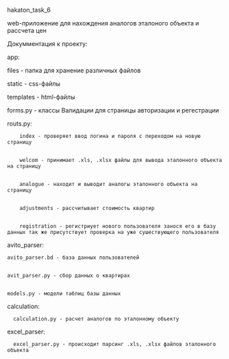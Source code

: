 hakaton_task_6

web-приложение для нахождения аналогов эталоного объекта и рассчета цен

Докумментация к проекту:


app:


  files - папка для хранение различных файлов
  
  
  static - css-файлы
  
  
  templates - html-файлы
  
  
  forms.py - классы Валидации для страницы авторизации и регестрации
  
  
  routs.py:
  
  
        index - проверяет ввод логина и пароля с переходом на новую страницу
        
        
        welcom - принимает .xls, .xlsx файлы для вывода эталонного объекта на страницу
        
        
        analogue - находит и выводит аналогы эталонного объекта на страницу
        
        
        adjustments - рассчитывает стоимость квартир
        
        
        registration - регистриует нового пользователя занося его в базу данных так же присутствует проверка на уже сушествующего пользователя
        
          
avito_parser:


    avito_parser.bd - база данных пользователей
    
    
    avit_parser.py - сбор данных о квартирах
    
    
    models.py - модели таблиц базы данных
    
    
calculation:


      calculation.py - расчет аналогов по эталонному объекту
      
      
excel_parser:


      excel_parser.py - происходит парсинг .xls, .xlsx файлов эталонного объекта
  
  
